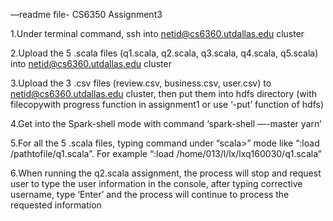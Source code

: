 —readme file-
CS6350 Assignment3

1.Under terminal command, ssh into netid@cs6360.utdallas.edu cluster

2.Upload the 5 .scala files (q1.scala, q2.scala, q3.scala, q4.scala, q5.scala) into netid@cs6360.utdallas.edu cluster

3.Upload the 3 .csv files (review.csv, business.csv, user.csv) to netid@cs6360.utdallas.edu cluster, then put them into hdfs directory (with filecopywith progress function in assignment1 or use ‘-put’ function of hdfs) 


4.Get into the Spark-shell mode with command ‘spark-shell —-master yarn’ 

5.For all the 5 .scala files, typing command under “scala>” mode like 
“:load /pathtofile/q1.scala”. For example “:load /home/013/l/lx/lxq160030/q1.scala”

6.When running the q2.scala assignment, the process will stop and request user to type the user information in the console, after typing corrective username, type ‘Enter’ and the process will continue to process the requested information
